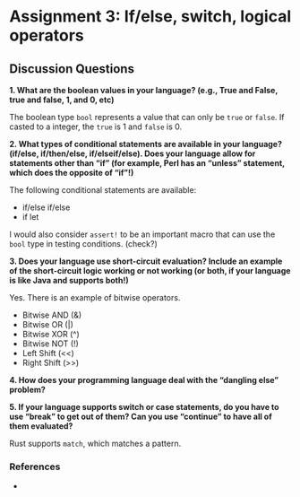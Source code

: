 # Assignment 3: If/else, switch, logical operators

## Discussion Questions

**1. What are the boolean values in your language? (e.g., True and False, true and false, 1, and 0, etc)**

The boolean type `bool` represents a value that can only be `true` or `false`. If casted to a integer, the `true` is 1 and `false` is 0.

**2. What types of conditional statements are available in your language? (if/else, if/then/else, if/elseif/else). Does your language allow for statements other than “if” (for example, Perl has an “unless” statement, which does the opposite of “if”!)**

The following conditional statements are available: 
- if/else if/else
- if let

I would also consider `assert!` to be an important macro that can use the `bool` type in testing conditions. (check?)

**3. Does your language use short-circuit evaluation? Include an example of the short-circuit logic working or not working (or both, if your language is like Java and supports both!)**

Yes. There is an example of bitwise operators. 
- Bitwise AND (&)
- Bitwise OR (|)
- Bitwise XOR (^)
- Bitwise NOT (!)
- Left Shift (<<)
- Right Shift (>>)

**4. How does your programming language deal with the “dangling else” problem?**

**5. If your language supports switch or case statements, do you have to use “break” to get out of them? Can you use “continue” to have all of them evaluated?**

Rust supports `match`, which matches a pattern.

### References 
- [^PrimitiveTypebool]: ["Primitive Type bool,"](https://doc.rust-lang.org/std/primitive.bool.html) docs.rust-lang.org. https://doc.rust-lang.org/std/primitive.bool.html (Accessed June 27, 2022)